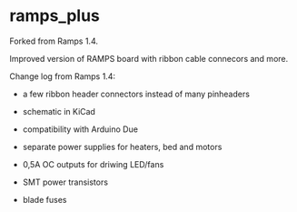 ramps_plus
==========
Forked from Ramps 1.4.

Improved version of RAMPS board with ribbon cable connecors and more.

Change log from Ramps 1.4:

- a few ribbon header connectors instead of many pinheaders

- schematic in KiCad

- compatibility with Arduino Due

- separate power supplies for heaters, bed and motors

- 0,5A OC outputs for driwing LED/fans

- SMT power transistors

- blade fuses

